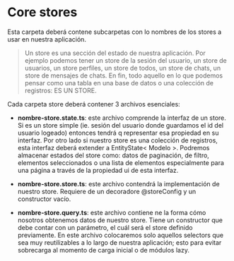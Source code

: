 # Core stores

Esta carpeta deberá contene subcarpetas con lo nombres de los stores a usar en nuestra aplicación.

> Un store es una sección del estado de nuestra aplicación. Por ejemplo podemos tener un store de la sesión del usuario, un store de usuarios, un store perfiles, un store de todos, un store de chats, un store de mensajes de chats. En fin, todo aquello en lo que podemos pensar como una tabla en una base de datos o una colección de registros: ES UN STORE.

Cada carpeta store deberá contener 3 archivos esenciales:

- **nombre-store.state.ts**: este archivo comprende la interfaz de un store. Si es un store simple (ie. sesión del usuario donde guardamos el id del usuario logeado) entonces tendrá q representar esa propiedad en su interfaz. Por otro lado si nuestro store es una colección de registros, esta interfaz deberá extender a EntityState< Modelo >. Podremos almacenar estados del store como: datos de paginación, de filtro, elementos seleccionados o una lista de elementos especialmente para una página a través de la propiedad ui de esta interfaz.

- **nombre-store.store.ts**: este archivo contendrá la implementación de nuestro store. Requiere de un decoradore @storeConfig y un constructor vacío.

- **nombre-store.query.ts**: este archivo contiene ne la forma cómo nosotros obtenemos datos de nuestro store. Tiene un constructor que debe contar con un parámetro, el cuál será el store definido previamente. En este archivo colocaremos solo aquellos selectors que sea muy reutilizables a lo largo de nuestra aplicación; esto para evitar sobrecarga al momento de carga inicial o de módulos lazy.
